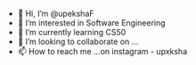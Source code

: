 - 👋 Hi, I’m @upekshaF
- 👀 I’m interested in Software Engineering
- 🌱 I’m currently learning CS50
- 💞️ I’m looking to collaborate on ...
- 📫 How to reach me ...on instagram - upxksha

<!---
upekshaF/upekshaF is a ✨ special ✨ repository because its `README.md` (this file) appears on your GitHub profile.
You can click the Preview link to take a look at your changes.
--->
